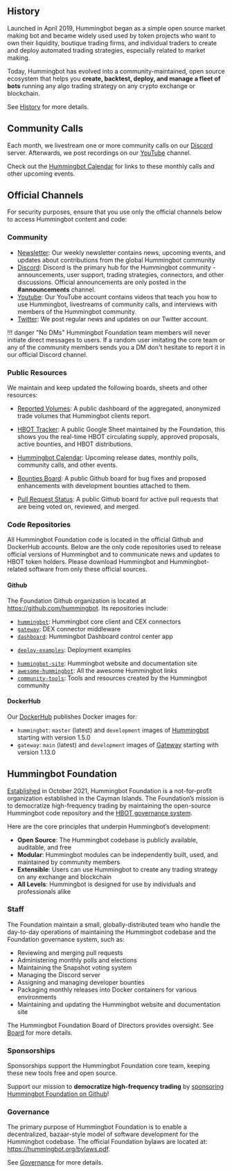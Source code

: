 ## History

Launched in April 2019, Hummingbot began as a simple open source market making bot and became widely used used by token projects who want to own their liquidity, boutique trading firms, and individual traders to create and deploy automated trading strategies, especially related to market making.

Today, Hummingbot has evolved into a community-maintained, open source ecosystem that helps you **create, backtest, deploy, and manage a fleet of bots** running any algo trading strategy on any crypto exchange or blockchain.

See [History](/about/history) for more details.

## Community Calls

Each month, we livestream one or more community calls on our [Discord](https://discord.gg/hummingbot) server. Afterwards, we post recordings on our [YouTube](https://youtube.com/c/hummingbot) channel.

Check out the [Hummingbot Calendar](https://www.notion.so/hummingbot-foundation/5c767683f80b45c4934aa8cf755a2ff5?v=4dd057ac162f49c9813e11cec0688204&pvs=4) for links to these monthly calls and other upcoming events.


## Official Channels

For security purposes, ensure that you use only the official channels below to access Hummingbot content and code:

### Community

* [Newsletter](https://hummingbot.substack.com): Our weekly newsletter contains news, upcoming events, and updates about contributions from the global Hummingbot community
* [Discord](https://discord.gg/hummingbot): Discord is the primary hub for the Hummingbot community - announcements, user support, trading strategies, connectors, and other discussions. Official announcements are only posted in the **#announcements** channel.
* [Youtube](https://www.youtube.com/c/hummingbot): Our YouTube account contains videos that teach you how to use Hummingbot, livestreams of community calls, and interviews with members of the Hummingbot community.
* [Twitter](https://twitter.com/_hummingbot): We post regular news and updates on our Twitter account.

!!! danger "No DMs"
    Hummingbot Foundation team members will never initiate direct messages to users. If a random user imitating the core team or any of the community members sends you a DM don't hesitate to report it in our official Discord channel.

### Public Resources

We maintain and keep updated the following boards, sheets and other resources:

* [Reported Volumes](https://p.datadoghq.com/sb/a96a744f5-a15479d77992ccba0d23aecfd4c87a52): A public dashboard of the aggregated, anonymized trade volumes that Hummingbot clients report.

* [HBOT Tracker](https://docs.google.com/spreadsheets/u/2/d/1UNAumPMnXfsghAAXrfKkPGRH9QlC8k7Cu1FGQVL1t0M/edit?usp=sharing): A public Google Sheet maintained by the Foundation, this shows you the real-time HBOT circulating supply, approved proposals, active bounties, and HBOT distributions.

* [Hummingbot Calendar](https://hummingbot-foundation.notion.site/5c767683f80b45c4934aa8cf755a2ff5?v=4dd057ac162f49c9813e11cec0688204): Upcoming release dates, monthly polls, community calls, and other events.

* [Bounties Board](https://github.com/orgs/hummingbot/projects/7/views/1): A public Github board for bug fixes and proposed enhancements with development bounties attached to them.

* [Pull Request Status](https://github.com/orgs/hummingbot/projects/1): A public Github board for active pull requests that are being voted on, reviewed, and merged.

### Code Repositories

All Hummingbot Foundation code is located in the official Github and DockerHub accounts. Below are the only code repositories used to release official versions of Hummingbot and to communicate news and updates to HBOT token holders. Please download Hummingbot and Hummingbot-related software from only these official sources.

#### Github

The Foundation Github organization is located at <https://github.com/hummingbot>. Its repositories include:

* [`hummingbot`](https://github.com/hummingbot/hummingbot): Hummingbot core client and CEX connectors
* [`gateway`](https://github.com/hummingbot/gateway): DEX connector middleware
* [`dashboard`](https://github.com/hummingbot/dashboard): Hummingbot Dashboard control center app
- [`deploy-examples`](https://github.com/hummingbot/deploy-examples): Deployment examples
* [`hummingbot-site`](https://github.com/hummingbot/hummingbot-site): Hummingbot website and documentation site
* [`awesome-hummingbot`](https://github.com/hummingbot/awesome-hummingbot): All the awesome Hummingbot links
* [`community-tools`](https://github.com/hummingbot/community-tools): Tools and resources created by the Hummingbot community

#### DockerHub

Our [DockerHub](https://hub.docker.com/r/hummingbot/) publishes Docker images for:

  * `hummingbot`: `master` (latest) and `development` images of [Hummingbot](https://github.com/hummingbot/hummingbot) starting with version 1.5.0
  * `gateway`: `main` (latest) and `development` images of [Gateway](https://github.com/hummingbot/gateway) starting with version 1.13.0

## Hummingbot Foundation

[Established](/blog/2021/10/25/introducing-the-hummingbot-foundation/) in October 2021, Hummingbot Foundation is a not-for-profit organization established in the Cayman Islands. The Foundation’s mission is to democratize high-frequency trading by maintaining the open-source Hummingbot code repository and the [HBOT governance system](/blog/2023/09/25/faq-on-hbot-and-hummingbot-governance/).

Here are the core principles that underpin Hummingbot’s development:

* **Open Source**: The Hummingbot codebase is publicly available, auditable, and free
* **Modular**: Hummingbot modules can be independently built, used, and maintained by community members
* **Extensible**: Users can use Hummingbot to create any trading strategy on any exchange and blockchain
* **All Levels**: Hummingbot is designed for use by individuals and professionals alike

### Staff

The Foundation maintain a small, globally-distributed team who handle the day-to-day operations of maintaining the Hummingbot codebase and the Foundation governance system, such as:

* Reviewing and merging pull requests
* Administering monthly polls and elections
* Maintaining the Snapshot voting system
* Managing the Discord server
* Assigning and managing developer bounties
* Packaging monthly releases into Docker containers for various environments
* Maintaining and updating the Hummingbot website and documentation site

The Hummingbot Foundation Board of Directors provides oversight. See [Board](/governance/board) for more details.

### Sponsorships

Sponsorships support the Hummingbot Foundation core team, keeping these new tools free and open source.

Support our mission to **democratize high-frequency trading** by [sponsoring Hummingbot Foundation on Github](https://github.com/sponsors/hummingbot)!

### Governance

The primary purpose of Hummingbot Foundation is to enable a decentralized, bazaar-style model of software development for the Hummingbot codebase. The official Foundation bylaws are located at: <https://hummingbot.org/bylaws.pdf>.

See [Governance](/governance) for more details.
